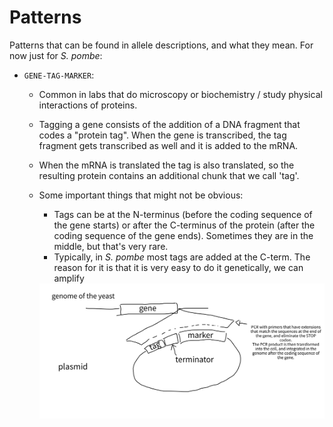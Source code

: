 # Patterns

Patterns that can be found in allele descriptions, and what they mean. For now just for _S. pombe_:

* `GENE-TAG-MARKER`:
  * Common in labs that do microscopy or biochemistry / study physical interactions of proteins.
  * Tagging a gene consists of the addition of a DNA fragment that codes a "protein tag". When the gene is transcribed, the tag fragment gets transcribed as well and it is added to the mRNA.
  * When the mRNA is translated the tag is also translated, so the resulting protein contains an additional chunk that we call 'tag'.
  * Some important things that might not be obvious:
    * Tags can be at the N-terminus (before the coding sequence of the gene starts) or after the C-terminus of the protein (after the coding sequence of the gene ends). Sometimes they are in the middle, but that's very rare.
    * Typically, in _S. pombe_ most tags are added at the C-term. The reason for it is that it is very easy to do it genetically, we can amplify
    
    <img src="images/tagging.svg" style="background:white">
